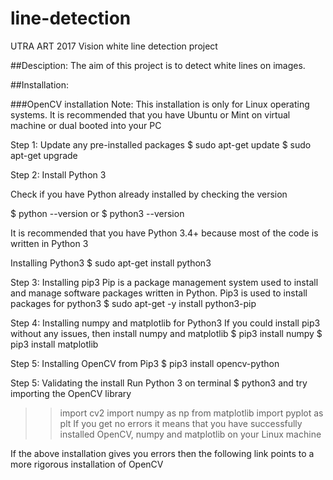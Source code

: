 # line-detection
UTRA ART 2017 Vision white line detection project



##Desciption:
The aim of this project is to detect white lines on images.


##Installation: 

###OpenCV installation 
Note: This installation is only for Linux operating systems. It is recommended that you have Ubuntu or Mint on virtual machine or dual booted into your PC

Step 1: Update any pre-installed packages
 $ sudo apt-get update
 $ sudo apt-get upgrade
 
Step 2: Install Python 3
 
 Check if you have Python already installed by checking the version
 
 $ python --version
 or
 $ python3 --version
 
 It is recommended that you have Python 3.4+ because most of the code is written in Python 3
 
 Installing Python3
 $ sudo apt-get install python3

Step 3: Installing pip3
 Pip is a package management system used to install and manage software packages written in Python. Pip3 is used to install packages for    python3
 $ sudo apt-get -y install python3-pip
 
Step 4: Installing numpy and matplotlib for Python3
If you could install pip3 without any issues, then install numpy and matplotlib
$ pip3 install numpy
$ pip3 install matplotlib

Step 5: Installing OpenCV from Pip3
 $ pip3 install opencv-python

Step 5: Validating the install
Run Python 3 on terminal
$ python3
and try importing the OpenCV library
>> import cv2
>> import numpy as np
>> from matplotlib import pyplot as plt
If you get no errors it means that you have successfully installed OpenCV, numpy and matplotlib on your Linux machine

If the above installation gives you errors then the following link points to a more rigorous installation of OpenCV
